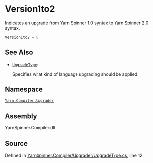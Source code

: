 # Version1to2

Indicates an upgrade from Yarn Spinner 1.0 syntax to Yarn Spinner 2.0 syntax.

```csharp
Version1to2 = 0
```

## See Also

* [`UpgradeType`](./): 

  Specifies what kind of language upgrading should be applied.

## Namespace

[`Yarn.Compiler.Upgrader`](../)

## Assembly

YarnSpinner.Compiler.dll

## Source

Defined in [YarnSpinner.Compiler/Upgrader/UpgradeType.cs](https://github.com/YarnSpinnerTool/YarnSpinner//blob/develop/YarnSpinner.Compiler/Upgrader/UpgradeType.cs#L12), line 12.

